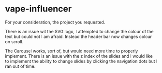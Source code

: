 # vape-influencer

For your consideration, the project you requested.

There is an issue wit the SVG logo, I attempted to change the colour of the text but could not I am afraid. Instead the header bar now changes colour on scroll. 

The Carousel works, sort of, but would need more time to properly implement. There is an issue with the z index of the slides and I would like to implement the ability to change slides by clicking the navigation dots but I ran out of time. 
